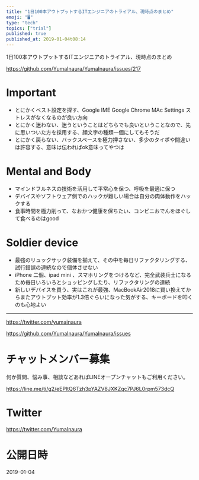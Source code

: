 ```yaml
---
title: "1日100本アウトプットするITエンジニアのトライアル、現時点のまとめ"
emoji: "🖥"
type: "tech"
topics: ["trial"]
published: true
published_at: 2019-01-04t08:14
---
```


1日100本アウトプットするITエンジニアのトライアル、現時点のまとめ

https://github.com/YumaInaura/YumaInaura/issues/217

# Important

- とにかくベスト設定を探す、Google IME Google Chrome MAc Settings ストレスがなくなるのが良い方向
- とにかく迷わない、迷うということはどちらでも良いということなので、先に思いついた方を採用する、顔文字の種類一個にしてもそうだ
- とにかく戻らない、バックスペースを極力押さない、多少のタイポや間違いは許容する、意味は伝わればok意味ってやつは

# Mental and Body

- マインドフルネスの技術を活用して平常心を保つ、呼吸を最適に保つ
- デバイスやソフトウェア側でのハックが難しい場合は自分の肉体動作をハックする
- 食事時間を極力削って、なおかつ健康を保ちたい、コンビニおでんをほぐして食べるのはgood

# Soldier device 

- 最強のリュックサック装備を揃えて、その中を毎日リファクタリングする、試行錯誤の連続なので個体させない
- iPhone 二個、ipad mini 、スマホリングをつけるなど、完全武装兵士になるため毎日いろいろとショッピングしたり、リファクタリングの連続
- 新しいデバイスを買う、実はこれが最強、MacBookAir2018に買い換えてからまたアウトプット効率が1.3倍ぐらいになった気がする、キーボードを叩くのも心地よい


---

https://twitter.com/yumainaura

https://github.com/YumaInaura/YumaInaura/issues









<!-- Update From Qiita API -->

# チャットメンバー募集


何か質問、悩み事、相談などあればLINEオープンチャットもご利用ください。

https://line.me/ti/g2/eEPltQ6Tzh3pYAZV8JXKZqc7PJ6L0rpm573dcQ





# Twitter


https://twitter.com/YumaInaura


<!-- Update From Qiita API -->



# 公開日時

2019-01-04
